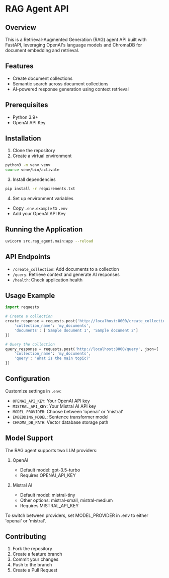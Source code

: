 # RAG Agent API

## Overview
This is a Retrieval-Augmented Generation (RAG) agent API built with FastAPI, leveraging OpenAI's language models and ChromaDB for document embedding and retrieval.

## Features
- Create document collections
- Semantic search across document collections
- AI-powered response generation using context retrieval

## Prerequisites
- Python 3.9+
- OpenAI API Key

## Installation
1. Clone the repository
2. Create a virtual environment
```bash
python3 -m venv venv
source venv/bin/activate
```

3. Install dependencies
```bash
pip install -r requirements.txt
```

4. Set up environment variables
- Copy `.env.example` to `.env`
- Add your OpenAI API Key

## Running the Application
```bash
uvicorn src.rag_agent.main:app --reload
```

## API Endpoints
- `/create_collection`: Add documents to a collection
- `/query`: Retrieve context and generate AI responses
- `/health`: Check application health

## Usage Example
```python
import requests

# Create a collection
create_response = requests.post('http://localhost:8000/create_collection', json={
    'collection_name': 'my_documents',
    'documents': ['Sample document 1', 'Sample document 2']
})

# Query the collection
query_response = requests.post('http://localhost:8000/query', json={
    'collection_name': 'my_documents',
    'query': 'What is the main topic?'
})
```

## Configuration
Customize settings in `.env`:
- `OPENAI_API_KEY`: Your OpenAI API key
- `MISTRAL_API_KEY`: Your Mistral AI API key
- `MODEL_PROVIDER`: Choose between 'openai' or 'mistral'
- `EMBEDDING_MODEL`: Sentence transformer model
- `CHROMA_DB_PATH`: Vector database storage path

## Model Support
The RAG agent supports two LLM providers:
1. OpenAI
   - Default model: gpt-3.5-turbo
   - Requires OPENAI_API_KEY

2. Mistral AI
   - Default model: mistral-tiny
   - Other options: mistral-small, mistral-medium
   - Requires MISTRAL_API_KEY

To switch between providers, set MODEL_PROVIDER in .env to either 'openai' or 'mistral'.

## Contributing
1. Fork the repository
2. Create a feature branch
3. Commit your changes
4. Push to the branch
5. Create a Pull Request
